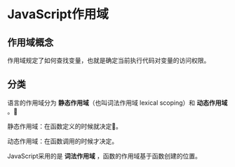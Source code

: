 JavaScript作用域
===
作用域概念
---
作用域规定了如何查找变量，也就是确定当前执行代码对变量的访问权限。

分类
---
语言的作用域分为 __静态作用域__（也叫词法作用域 lexical scoping）和 __动态作用域__ 。

静态作用域：在函数定义的时候就决定。

动态作用域：在函数调用的时候才决定。

JavaScript采用的是 __词法作用域__ ，函数的作用域基于函数创建的位置。